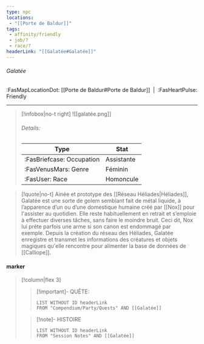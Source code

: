 ```yaml
---
type: npc
locations:
 - "[[Porte de Baldur]]"
tags:
 - affinity/friendly
 - job/?
 - race/?
headerLink: "[[Galatée#Galatée]]"
---
```

###### Galatée
<span class="sub2">:FasMapLocationDot: [[Porte de Baldur#Porte de Baldur]]&nbsp;&nbsp;|&nbsp;&nbsp;:FasHeartPulse: Friendly </span>
___

> [!infobox|no-t right]
> ![[galatée.png]]
> ###### Details:
> | Type | Stat |
> | ---- | ---- |
> | :FasBriefcase: Occupation | Assistante |
> | :FasVenusMars: Genre | Féminin |
> | :FasUser: Race | Homoncule |
<span class="clearfix"></span>

> [!quote|no-t]
>Ainée et prototype des [[Réseau Héliades|Héliades]], Galatée est une sorte de golem semblant fait de métal liquide, à l’apparence d’un ou d’une domestique humaine créé par [[Nox]] pour l'assister au quotidien. Elle reste habituellement en retrait et s’emploie à effectuer diverses tâches, sans faire le moindre bruit. Ceci dit, Nox lui prête parfois une arme si son canon est endommagé par exemple. Depuis la création du réseau des Héliades, Galatée enregistre et transmet les informations des créatures et objets magiques qu'elle rencontre pour alimenter la base de données de [[Calliope]].

#### marker
> [!column|flex 3]
>> [!important]- QUÊTE:
>>```dataview
>>LIST WITHOUT ID headerLink
>>FROM "Compendium/Party/Quests" AND [[Galatée]]
>
>>[!note]- HISTOIRE
>>```dataview
>>LIST WITHOUT ID headerLink
>>FROM "Session Notes" AND [[Galatée]]
